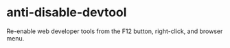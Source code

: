 # anti-disable-devtool
Re-enable web developer tools from the F12 button, right-click, and browser menu.
